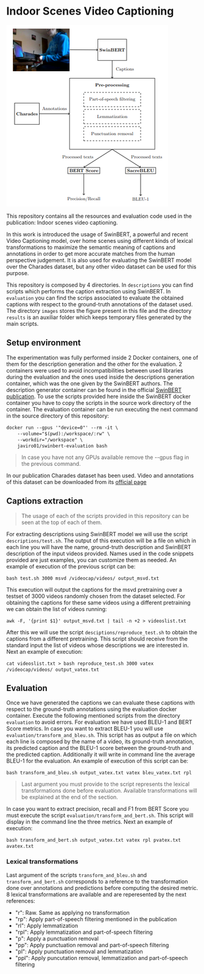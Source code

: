 # Indoor Scenes Video Captioning

![Pipeline used for evaluation](./images/figure.png)

This repository contains all the resources and evaluation code used in the publication: Indoor scenes video captioning.

In this work is introduced the usage of SwinBERT, a powerful and recent Video Captioning model, over home scenes using different kinds of lexical transformations to maximize the semantic meaning of captions and annotations in order to get more accurate matches from the human perspective judgement. 
It is also used for evaluating the SwinBERT model over the Charades dataset, but any other video dataset can be used for this purpose.

This repository is composed by 4 directories. In `descriptions` you can find scripts which performs the caption extraction using SwinBERT. In `evaluation` you can find the scrips associated to evaluate the obtained captions with respect to the ground-truth annotations of the dataset used. The directory `images` stores the figure present in this file and the directory `results` is an auxiliar folder which keeps temporary files generated by the main scripts.

## Setup environment


The experimentation was fully performed inside 2 Docker containers, one of them for the description generation and the other for the evaluation. 2 containers were used to avoid incompatibilities between used libraries during the evaluation and the ones used inside the descriptions generation container, which was the one given by the SwinBERT authors. The description generator container can be found in the official [SwinBERT publication](https://github.com/microsoft/SwinBERT). To use the scripts provided here inside the SwinBERT docker container you have to copy the scripts in the source work directory of the container. The evaluation container can be run executing the next command in the source directory of this repository:
```
docker run --gpus '"device=0"' --rm -it \
    --volume="$(pwd):/workspace/:rw" \
    --workdir="/workspace" \
    javiro01/swinbert-evaluation bash
```

> In case you have not any GPUs available remove the --gpus flag in the previous command.

In our publication Charades dataset has been used. Video and annotations of this dataset can be downloaded from its [official page](https://prior.allenai.org/projects/charades)


## Captions extraction

> The usage of each of the scripts provided in this repository can be seen at the top of each of them.

For extracting descriptions using SwinBERT model we will use the script `descriptions/test.sh`. The output of this execution will be a file on which in each line you will have the name, ground-truth description and SwinBERT description of the input videos provided. Names used in the code snippets provided are just examples, you can customize them as needed. An example of execution of the previous script can be:

```
bash test.sh 3000 msvd /videocap/videos/ output_msvd.txt
```

This execution will output the captions for the msvd pretraining over a testset of 3000 videos randomly chosen from the dataset selected. For obtaining the captions for these same videos using a different pretraining we can obtain the list of videos running:

```
awk -F, '{print $1}' output_msvd.txt | tail -n +2 > videoslist.txt
```

After this we will use the script `desciptions/reproduce_test.sh` to obtain the captions from a different pretraining. This script should receive from the standard input the list of videos whose descriptions we are interested in. Next an example of execution:

```
cat videoslist.txt > bash reproduce_test.sh 3000 vatex /videocap/videos/ output_vatex.txt
```

## Evaluation

Once we have generated the captions we can evaluate these captions with respect to the ground-truth annotations using the evaluation docker container. Execute the following mentioned scripts from the directory `evaluation` to avoid errors. For evaluation we have used BLEU-1 and BERT Score metrics. In case you want to extract BLEU-1 you will use `evaluation/transform_and_bleu.sh`. This script has as output a file on which each line is composed by the name of a video, its ground-truth annotation, its predicted caption and the BLEU-1 score between the ground-truth and the predicted caption. Additionally it will write in command line the average BLEU-1 for the evaluation. An example of execution of this script can be:

```
bash transform_and_bleu.sh output_vatex.txt vatex bleu_vatex.txt rpl
```

> Last argument you must provide to the script represents the lexical transformations done before evaluation. Available transformations will be explained at the end of the section.

In case you want to extract precision, recall and F1 from BERT Score you must execute the script `evaluation/transform_and_bert.sh`. This script will display in the command line the three metrics. Next an example of execution:
```
bash transform_and_bert.sh output_vatex.txt vatex rpl pvatex.txt avatex.txt
```

### Lexical transformations

Last argument of the scripts `transform_and_bleu.sh` and `transform_and_bert.sh` corresponds to a reference to the transformation done over annotations and predictions before computing the desired metric. 8 lexical transformations are available and are reperesented by the next references:
- "r": Raw. Same as applying no transformation
- "rp": Apply part-of-speech filtering mentioned in the publication
- "rl": Apply lemmatization
- "rpl": Apply lemmatization and part-of-speech filtering
- "p": Apply a punctuation removal
- "pp": Apply punctuation removal and part-of-speech filtering
- "pl": Apply punctuation removal and lemmatization
- "ppl": Apply puncutation removal, lemmatization and part-of-speech filtering

